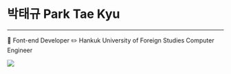 # 박태규 Park Tae Kyu
---

:santa: Font-end Developer
:pencil2: Hankuk University of Foreign Studies Computer Engineer

<img src="https://img.shields.io/badge/vue.js-#4FC08D?style=for-the-badge&logo=vue.js&logoColor=white">



<!--
**ptq124/ptq124** is a ✨ _special_ ✨ repository because its `README.md` (this file) appears on your GitHub profile.

Here are some ideas to get you started:

- 🔭 I’m currently working on ...
- 🌱 I’m currently learning ...
- 👯 I’m looking to collaborate on ...
- 🤔 I’m looking for help with ...
- 💬 Ask me about ...
- 📫 How to reach me: ...
- 😄 Pronouns: ...
- ⚡ Fun fact: ...
-->
